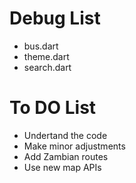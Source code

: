 # Debug List

* bus.dart
* theme.dart
* search.dart

# To DO List
* Undertand the code
* Make minor adjustments
* Add Zambian routes
* Use new map APIs